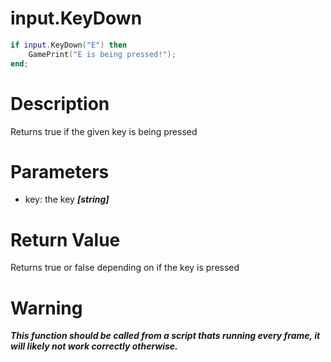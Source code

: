 # input.KeyDown

```lua
if input.KeyDown("E") then
	GamePrint("E is being pressed!");
end;
```

# Description

Returns true if the given key is being pressed

# Parameters

- key: the key ***[string]***

# Return Value

Returns true or false depending on if the key is pressed

# Warning

***This function should be called from a script thats running every frame, it will likely not work correctly otherwise.***
